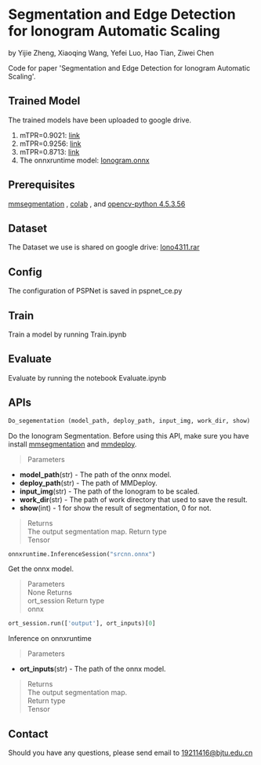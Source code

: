 # Segmentation and Edge Detection for Ionogram Automatic Scaling
by Yijie Zheng, Xiaoqing Wang, Yefei Luo, Hao Tian, Ziwei Chen 

Code for paper 'Segmentation and Edge Detection for Ionogram Automatic Scaling'.
## Trained Model
The trained models have been uploaded to google drive.
1. mTPR=0.9021: [link](https://drive.google.com/file/d/1-0__f4pK5-wvBfFB0XFOB0d13N9Gyh2k/view?usp=sharing)
2. mTPR=0.9256: [link](https://drive.google.com/file/d/1-BF3YO9QeT1SmhDjHjvWOmyNnLP-hKDL/view?usp=sharing)
3. mTPR=0.8713: [link](https://drive.google.com/file/d/1-4Dgu8Ff5CijDMJFwRf89c2XAEfukTlp/view?usp=sharing)
4. The onnxruntime model: [Ionogram.onnx](https://drive.google.com/file/d/1FHzDqeDSI2w9hBmtRwL9NKWW9ciFXtQM/view?usp=sharing)
## Prerequisites
[mmsegmentation](https://github.com/open-mmlab/mmsegmentation) , [colab](https://colab.research.google.com/) , and [opencv-python 4.5.3.56](https://opencv.org) 
## Dataset
The Dataset we use is shared on google drive: [Iono4311.rar](https://drive.google.com/file/d/1MZUonB6E0o7lq_NndI-F3PEVkQH3C8pz/view?usp=sharing)
## Config
The configuration of PSPNet is saved in pspnet_ce.py
## Train
Train a model by running Train.ipynb
## Evaluate
Evaluate by running the notebook Evaluate.ipynb
## APIs

```Python
Do_segementation (model_path, deploy_path, input_img, work_dir, show) 
```
  Do the Ionogram Segmentation. Before using this API, make sure you have install [mmsegmentation](https://github.com/open-mmlab/mmsegmentation) and [mmdeploy](https://github.com/open-mmlab/mmdeploy/).  
> Parameters  
  - **model_path**(str) - The path of the onnx model.  
  - **deploy_path**(str) - The path of MMDeploy.  
  - **input_img**(str) - The path of the Ionogram to be scaled.  
  - **work_dir**(str) - The path of work directory that used to save the result.  
  - **show**(int) - 1 for show the result of segmentation, 0 for not.  
> Returns  
The output segmentation map.
> Return type  
Tensor  
```Python
onnxruntime.InferenceSession("srcnn.onnx") 
```  
Get the onnx model.  
> Parameters  
None
> Returns  
ort_session
> Return type  
onnx  
```Python
ort_session.run(['output'], ort_inputs)[0]
```
Inference on onnxruntime  
> Parameters
- **ort_inputs**(str) - The path of the onnx model.  
> Returns  
The output segmentation map.  
> Return type  
Tensor  
## Contact
Should you have any questions, please send email to 19211416@bjtu.edu.cn
